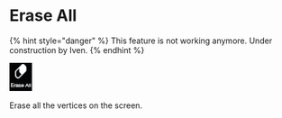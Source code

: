 # Erase All

{% hint style="danger" %}
This feature is not working anymore. Under construction by Iven.
{% endhint %}

![](../.gitbook/assets/eraseall.jpg)

Erase all the vertices on the screen.

